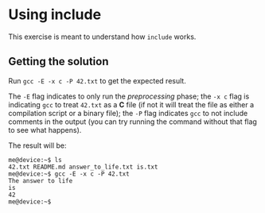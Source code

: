 # Using include

This exercise is meant to understand how `include` works.

## Getting the solution

Run `gcc -E -x c -P 42.txt` to get the expected result.

The `-E` flag indicates to only run the *preprocessing* phase; the `-x c` flag is indicating `gcc` to treat `42.txt` as a **C** file (if not it will treat the file as either a compilation script or a binary file); the `-P` flag indicates `gcc` to not include comments in the output (you can try running the command without that flag to see what happens).

The result will be:

```console
me@device:~$ ls
42.txt README.md answer_to_life.txt is.txt
me@device:~$ gcc -E -x c -P 42.txt
The answer to life
is
42
me@device:~$
```